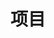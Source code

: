 ---
title: 项目
description: 个人（开源）项目
image: /categories/projects/project.jpg

# Badge style
style:
    background: "#00618b"
    color: "#fff"
---